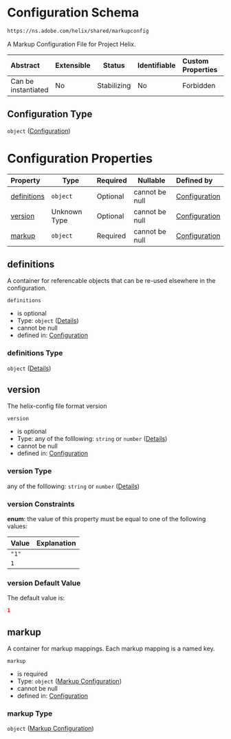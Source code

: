 # Configuration Schema

```txt
https://ns.adobe.com/helix/shared/markupconfig
```

A Markup Configuration File for Project Helix.


| Abstract            | Extensible | Status      | Identifiable | Custom Properties | Additional Properties | Access Restrictions | Defined In                                                                  |
| :------------------ | ---------- | ----------- | ------------ | :---------------- | --------------------- | ------------------- | --------------------------------------------------------------------------- |
| Can be instantiated | No         | Stabilizing | No           | Forbidden         | Forbidden             | none                | [markupconfig.schema.json](markupconfig.schema.json "open original schema") |

## Configuration Type

`object` ([Configuration](markupconfig.md))

# Configuration Properties

| Property                    | Type         | Required | Nullable       | Defined by                                                                                                                            |
| :-------------------------- | ------------ | -------- | -------------- | :------------------------------------------------------------------------------------------------------------------------------------ |
| [definitions](#definitions) | `object`     | Optional | cannot be null | [Configuration](markupconfig-properties-definitions.md "https&#x3A;//ns.adobe.com/helix/shared/markupconfig#/properties/definitions") |
| [version](#version)         | Unknown Type | Optional | cannot be null | [Configuration](markupconfig-properties-version.md "https&#x3A;//ns.adobe.com/helix/shared/markupconfig#/properties/version")         |
| [markup](#markup)           | `object`     | Required | cannot be null | [Configuration](markupconfig-properties-markup-configuration.md "https&#x3A;//ns.adobe.com/helix/shared/markup#/properties/markup")   |

## definitions

A container for referencable objects that can be re-used elsewhere in the configuration.


`definitions`

-   is optional
-   Type: `object` ([Details](markupconfig-properties-definitions.md))
-   cannot be null
-   defined in: [Configuration](markupconfig-properties-definitions.md "https&#x3A;//ns.adobe.com/helix/shared/markupconfig#/properties/definitions")

### definitions Type

`object` ([Details](markupconfig-properties-definitions.md))

## version

The helix-config file format version


`version`

-   is optional
-   Type: any of the folllowing: `string` or `number` ([Details](markupconfig-properties-version.md))
-   cannot be null
-   defined in: [Configuration](markupconfig-properties-version.md "https&#x3A;//ns.adobe.com/helix/shared/markupconfig#/properties/version")

### version Type

any of the folllowing: `string` or `number` ([Details](markupconfig-properties-version.md))

### version Constraints

**enum**: the value of this property must be equal to one of the following values:

| Value | Explanation |
| :---- | ----------- |
| `"1"` |             |
| `1`   |             |

### version Default Value

The default value is:

```json
1
```

## markup

A container for markup mappings. Each markup mapping is a named key.


`markup`

-   is required
-   Type: `object` ([Markup Configuration](markupconfig-properties-markup-configuration.md))
-   cannot be null
-   defined in: [Configuration](markupconfig-properties-markup-configuration.md "https&#x3A;//ns.adobe.com/helix/shared/markup#/properties/markup")

### markup Type

`object` ([Markup Configuration](markupconfig-properties-markup-configuration.md))
